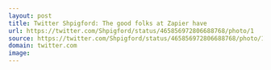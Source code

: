 ```yaml
---
layout: post
title: Twitter Shpigford: The good folks at Zapier have 
url: https://twitter.com/Shpigford/status/465856972806688768/photo/1
source: https://twitter.com/Shpigford/status/465856972806688768/photo/1
domain: twitter.com
image: 
---
```


